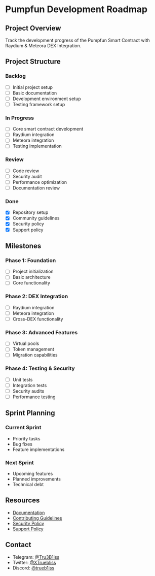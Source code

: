 # Pumpfun Development Roadmap

## Project Overview
Track the development progress of the Pumpfun Smart Contract with Raydium & Meteora DEX Integration.

## Project Structure

### Backlog
- [ ] Initial project setup
- [ ] Basic documentation
- [ ] Development environment setup
- [ ] Testing framework setup

### In Progress
- [ ] Core smart contract development
- [ ] Raydium integration
- [ ] Meteora integration
- [ ] Testing implementation

### Review
- [ ] Code review
- [ ] Security audit
- [ ] Performance optimization
- [ ] Documentation review

### Done
- [x] Repository setup
- [x] Community guidelines
- [x] Security policy
- [x] Support policy

## Milestones

### Phase 1: Foundation
- [ ] Project initialization
- [ ] Basic architecture
- [ ] Core functionality

### Phase 2: DEX Integration
- [ ] Raydium integration
- [ ] Meteora integration
- [ ] Cross-DEX functionality

### Phase 3: Advanced Features
- [ ] Virtual pools
- [ ] Token management
- [ ] Migration capabilities

### Phase 4: Testing & Security
- [ ] Unit tests
- [ ] Integration tests
- [ ] Security audits
- [ ] Performance testing

## Sprint Planning

### Current Sprint
- Priority tasks
- Bug fixes
- Feature implementations

### Next Sprint
- Upcoming features
- Planned improvements
- Technical debt

## Resources
- [Documentation](README.md)
- [Contributing Guidelines](CONTRIBUTING.md)
- [Security Policy](.github/SECURITY.md)
- [Support Policy](.github/SUPPORT.md)

## Contact
- Telegram: [@Tru3B1iss](https://t.me/Tru3B1iss)
- Twitter: [@XTruebliss](https://x.com/XTruebliss)
- Discord: [@trueb1iss](https://discord.com/users/1274339638668038187) 